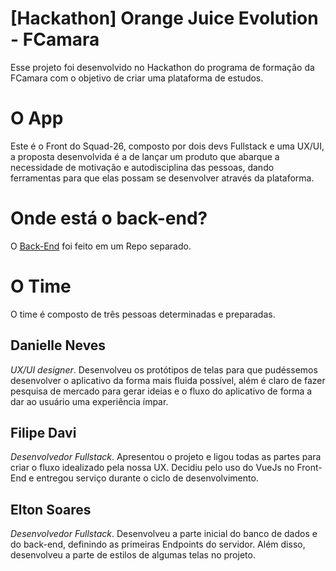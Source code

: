 # [Hackathon] Orange Juice Evolution - FCamara

Esse projeto foi desenvolvido no Hackathon do programa de formação
da FCamara com o objetivo de criar uma plataforma de estudos.

# O App

Este é o Front do Squad-26, composto por dois devs Fullstack e uma UX/UI,
a proposta desenvolvida é a de lançar um produto que abarque a necessidade
de motivação e autodisciplina das pessoas, dando ferramentas para que elas
possam se desenvolver através da plataforma.

# Onde está o back-end? 

O [Back-End](https://github.com/grupo-26/fcamara) foi feito em um Repo separado. 

# O Time

O time é composto de três pessoas determinadas e preparadas.

## Danielle Neves

*UX/UI designer*. Desenvolveu os protótipos de telas para
que pudéssemos desenvolver o aplicativo da forma mais fluida possível,
além é claro de fazer pesquisa de mercado para gerar ideias
e o fluxo do aplicativo de forma a dar ao usuário uma experiência ímpar.

## Filipe Davi

*Desenvolvedor Fullstack*. Apresentou o projeto e ligou todas as partes
para criar o fluxo idealizado pela nossa UX. Decidiu pelo uso do VueJs
no Front-End e entregou serviço durante o ciclo de desenvolvimento.

## Elton Soares

*Desenvolvedor Fullstack*. Desenvolveu a parte inicial do banco de dados e do back-end, definindo as primeiras Endpoints do servidor. Além disso, desenvolveu a parte de estilos de algumas telas no projeto. 
